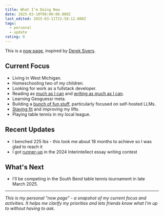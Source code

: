 ```yaml
---
title: What I'm Doing Now
date: 2025-03-10T00:00:00.000Z
last_edited: 2025-03-11T22:58:12.000Z
tags:
  - personal
  - update
rating: 0
---
```


This is a [now page](https://nownownow.com/about), inspired by [Derek Sivers](https://sive.rs/).

## Current Focus

- Living in West Michigan.
- Homeschooling two of my children.
- Looking for work as a fullstack developer.
- Reading as [much as I can](/notes) and [writing as much as I can](/blog).
- Learning Geoguessr meta.
- Building a [bunch of fun stuff](/projects), particularly focused on self-hosted LLMs.
- [Staying fit](/blog/2025-02-20-fitness-nerd) and improving my lifts.
- Playing table tennis in my local league.

## Recent Updates

- I benched 225 lbs -  this took me about 18 months to achieve so I was glad to reach it
- I got [runner-up](/blog/2025-03-03-unc-unclearning) in the 2024 Interintellect essay writing contest

## What's Next

- I'll be competing in the South Bend table tennis tournament in late March 2025.

---

*This is my personal "now page" - a snapshot of my current focus and activities. It helps me clarify my priorities and lets friends know what I'm up to without having to ask.*
